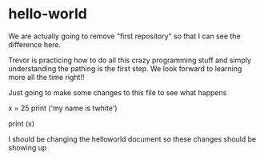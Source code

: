 # hello-world

We are actually going to remove "first repository" so that I can see the difference here.


Trevor is practicing how to do all this crazy programming stuff and simply understanding the pathing is the first step.
We look forward to learning more all the time right!!

Just going to make some changes to this file to see what happens

x = 25
print ('my name is twhite')

print (x)

I should be changing the helloworld document so these changes should be showing up
